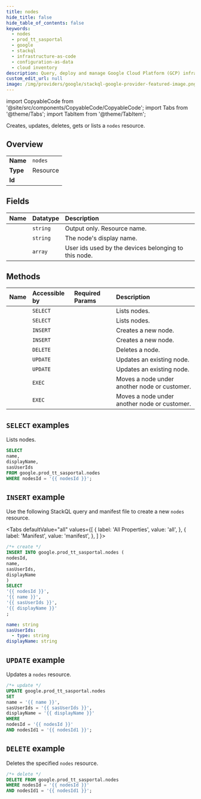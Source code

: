 ```yaml
---
title: nodes
hide_title: false
hide_table_of_contents: false
keywords:
  - nodes
  - prod_tt_sasportal
  - google
  - stackql
  - infrastructure-as-code
  - configuration-as-data
  - cloud inventory
description: Query, deploy and manage Google Cloud Platform (GCP) infrastructure and resources using SQL
custom_edit_url: null
image: /img/providers/google/stackql-google-provider-featured-image.png
---
```


import CopyableCode from '@site/src/components/CopyableCode/CopyableCode';
import Tabs from '@theme/Tabs';
import TabItem from '@theme/TabItem';

Creates, updates, deletes, gets or lists a <code>nodes</code> resource.

## Overview
<table><tbody>
<tr><td><b>Name</b></td><td><code>nodes</code></td></tr>
<tr><td><b>Type</b></td><td>Resource</td></tr>
<tr><td><b>Id</b></td><td><CopyableCode code="google.prod_tt_sasportal.nodes" /></td></tr>
</tbody></table>

## Fields
| Name | Datatype | Description |
|:-----|:---------|:------------|
| <CopyableCode code="name" /> | `string` | Output only. Resource name. |
| <CopyableCode code="displayName" /> | `string` | The node's display name. |
| <CopyableCode code="sasUserIds" /> | `array` | User ids used by the devices belonging to this node. |

## Methods
| Name | Accessible by | Required Params | Description |
|:-----|:--------------|:----------------|:------------|
| <CopyableCode code="nodes_nodes_list" /> | `SELECT` | <CopyableCode code="nodesId" /> | Lists nodes. |
| <CopyableCode code="nodes_nodes_nodes_list" /> | `SELECT` | <CopyableCode code="nodesId, nodesId1" /> | Lists nodes. |
| <CopyableCode code="nodes_nodes_create" /> | `INSERT` | <CopyableCode code="nodesId" /> | Creates a new node. |
| <CopyableCode code="nodes_nodes_nodes_create" /> | `INSERT` | <CopyableCode code="nodesId, nodesId1" /> | Creates a new node. |
| <CopyableCode code="nodes_nodes_delete" /> | `DELETE` | <CopyableCode code="nodesId, nodesId1" /> | Deletes a node. |
| <CopyableCode code="customers_nodes_patch" /> | `UPDATE` | <CopyableCode code="customersId, nodesId" /> | Updates an existing node. |
| <CopyableCode code="nodes_nodes_patch" /> | `UPDATE` | <CopyableCode code="nodesId, nodesId1" /> | Updates an existing node. |
| <CopyableCode code="customers_nodes_move" /> | `EXEC` | <CopyableCode code="customersId, nodesId" /> | Moves a node under another node or customer. |
| <CopyableCode code="nodes_nodes_move" /> | `EXEC` | <CopyableCode code="nodesId, nodesId1" /> | Moves a node under another node or customer. |

## `SELECT` examples

Lists nodes.

```sql
SELECT
name,
displayName,
sasUserIds
FROM google.prod_tt_sasportal.nodes
WHERE nodesId = '{{ nodesId }}'; 
```

## `INSERT` example

Use the following StackQL query and manifest file to create a new <code>nodes</code> resource.

<Tabs
    defaultValue="all"
    values={[
        { label: 'All Properties', value: 'all', },
        { label: 'Manifest', value: 'manifest', },
    ]
}>
<TabItem value="all">

```sql
/*+ create */
INSERT INTO google.prod_tt_sasportal.nodes (
nodesId,
name,
sasUserIds,
displayName
)
SELECT 
'{{ nodesId }}',
'{{ name }}',
'{{ sasUserIds }}',
'{{ displayName }}'
;
```
</TabItem>
<TabItem value="manifest">

```yaml
name: string
sasUserIds:
  - type: string
displayName: string

```
</TabItem>
</Tabs>

## `UPDATE` example

Updates a <code>nodes</code> resource.

```sql
/*+ update */
UPDATE google.prod_tt_sasportal.nodes
SET 
name = '{{ name }}',
sasUserIds = '{{ sasUserIds }}',
displayName = '{{ displayName }}'
WHERE 
nodesId = '{{ nodesId }}'
AND nodesId1 = '{{ nodesId1 }}';
```

## `DELETE` example

Deletes the specified <code>nodes</code> resource.

```sql
/*+ delete */
DELETE FROM google.prod_tt_sasportal.nodes
WHERE nodesId = '{{ nodesId }}'
AND nodesId1 = '{{ nodesId1 }}';
```
